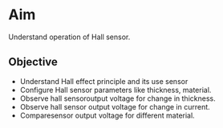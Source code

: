 # Aim 
Understand operation of Hall sensor.

## Objective  
- Understand Hall effect principle and its use sensor
- Configure Hall sensor parameters like thickness, material. 
- Observe hall sensoroutput voltage for change in thickness.
- Observe hall sensor output voltage for change in current.
- Comparesensor output voltage for different material.


